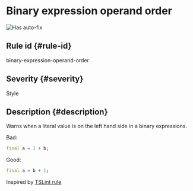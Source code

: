 # Binary expression operand order

![Has auto-fix](https://img.shields.io/badge/-has%20auto--fix-success)

## Rule id {#rule-id}

binary-expression-operand-order

## Severity {#severity}

Style

## Description {#description}

Warns when a literal value is on the left hand side in a binary expressions.

Bad:

```dart
final a = 1 + b;
```

Good:

```dart
final a = b + 1;
```

Inspired by [TSLint rule](https://palantir.github.io/tslint/rules/binary-expression-operand-order/)
